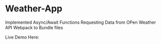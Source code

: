 # Weather-App


Implemented Async/Await Functions
Requesting Data from OPen Weather API
Webpack to Bundle files

Live Demo Here:
